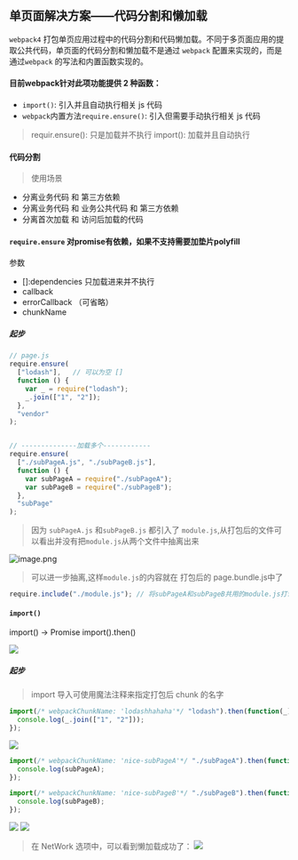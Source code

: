 ## 单页面解决方案——代码分割和懒加载
`webpack4` 打包单页应用过程中的代码分割和代码懒加载。不同于多页面应用的提取公共代码，单页面的代码分割和懒加载不是通过 `webpack` 配置来实现的，而是通过`webpack` 的写法和内置函数实现的。


#### 目前webpack针对此项功能提供 2 种函数：

- `import()`: 引入并且自动执行相关 js 代码
- `webpack`内置方法`require.ensure()`: 引入但需要手动执行相关 js 代码

> requir.ensure(): 只是加载并不执行
  import(): 加载并且自动执行


#### 代码分割
>使用场景
- 分离业务代码 和 第三方依赖
- 分离业务代码 和 业务公共代码 和 第三方依赖
- 分离首次加载 和 访问后加载的代码

#### `require.ensure` 对promise有依赖，如果不支持需要加垫片polyfill
参数
- []:dependencies  只加载进来并不执行
- callback 
- errorCallback （可省略）
- chunkName

##### 起步

```javascript
// page.js
require.ensure(
  ["lodash"],   // 可以为空 []
  function () {
    var _ = require("lodash");
    _.join(["1", "2"]);
  },
  "vendor"
);


// --------------加载多个------------
require.ensure(
  ["./subPageA.js", "./subPageB.js"],
  function () {
    var subPageA = require("./subPageA");
    var subPageB = require("./subPageB");
  },
  "subPage"
);
```
>因为 `subPageA.js` 和`subPageB.js` 都引入了 `module.js`,从打包后的文件可以看出并没有把`module.js`从两个文件中抽离出来

![image.png](https://upload-images.jianshu.io/upload_images/9249356-42da78ec49050551.png?imageMogr2/auto-orient/strip%7CimageView2/2/w/1240)

>可以进一步抽离,这样`module.js`的内容就在 打包后的 page.bundle.js中了
```javascript
require.include("./module.js"); // 将subPageA和subPageB共用的module.js打包在此page中
```


#### `import()`
import() -> Promise 
import().then()

![](https://upload-images.jianshu.io/upload_images/9249356-52f8d3e4551bf090.png?imageMogr2/auto-orient/strip%7CimageView2/2/w/1240)


##### 起步

>import 导入可使用魔法注释来指定打包后 chunk 的名字

```javascript
import(/* webpackChunkName: 'lodashhahaha'*/ "lodash").then(function(_) {
  console.log(_.join(["1", "2"]));
});
```
![](https://upload-images.jianshu.io/upload_images/9249356-ecb01bcd9a2b809d.png?imageMogr2/auto-orient/strip%7CimageView2/2/w/1240)

```javascript
import(/* webpackChunkName: 'nice-subPageA'*/ "./subPageA").then(function(subPageA) {
  console.log(subPageA);
});

import(/* webpackChunkName: 'nice-subPageB'*/ "./subPageB").then(function(subPageB) {
  console.log(subPageB);
});

```
![](https://upload-images.jianshu.io/upload_images/9249356-a3cd9ae44c13a653.png?imageMogr2/auto-orient/strip%7CimageView2/2/w/1240)
![](https://upload-images.jianshu.io/upload_images/9249356-c7d8cdb8890263fc.png?imageMogr2/auto-orient/strip%7CimageView2/2/w/1240)

>在 NetWork 选项中，可以看到懒加载成功了：
![](https://upload-images.jianshu.io/upload_images/9249356-9df55ab5e4a63e41.png?imageMogr2/auto-orient/strip%7CimageView2/2/w/1240)  